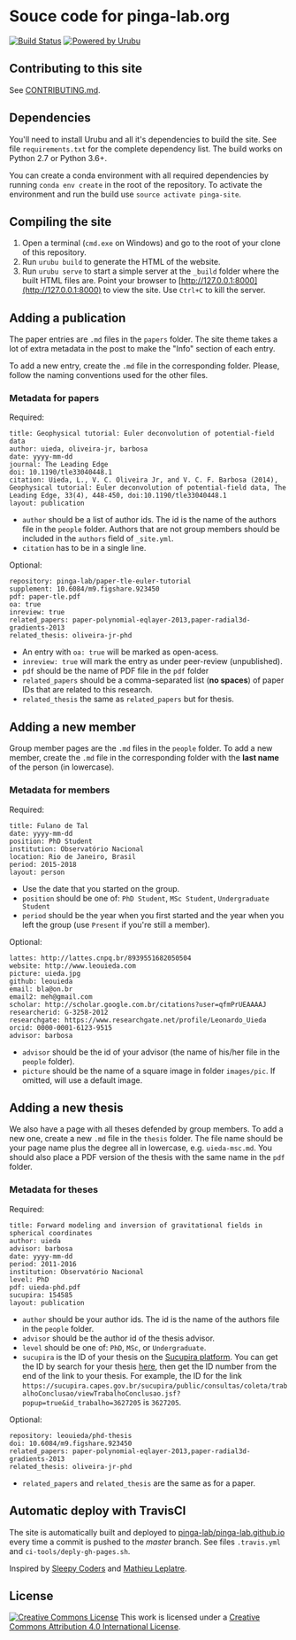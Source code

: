 # Souce code for pinga-lab.org

[![Build Status](https://img.shields.io/travis/pinga-lab/website/master.svg?style=flat-square)](https://travis-ci.org/pinga-lab/website)
[![Powered by Urubu](https://img.shields.io/badge/powered_by-urubu-blue.svg?style=flat-square)](http://urubu.jandecaluwe.com/)


## Contributing to this site

See [CONTRIBUTING.md](https://github.com/pinga-lab/website/blob/master/CONTRIBUTING.md).


## Dependencies

You'll need to install Urubu and all it's dependencies to build the site. See
file `requirements.txt` for the complete dependency list. The build works on
Python 2.7 or Python 3.6+.

You can create a conda environment with all required dependencies by running
`conda env create` in the root of the repository. To activate the environment
and run the build use `source activate pinga-site`.


## Compiling the site

1. Open a terminal (`cmd.exe` on Windows) and go to the root of your clone of this
repository.
2. Run `urubu build` to generate the HTML of the website.
3. Run `urubu serve` to start a simple server at the `_build` folder where the
   built HTML files are.  Point your browser to
   [http://127.0.0.1:8000](http://127.0.0.1:8000) to view the site.
   Use `Ctrl+C` to kill the server.


## Adding a publication

The paper entries are `.md` files in the `papers` folder.
The site theme takes a lot of extra metadata in the post to make the "Info"
section of each entry.

To add a new entry, create the `.md` file in the corresponding folder.
Please, follow the naming conventions used for the other files.

### Metadata for papers

Required:

    title: Geophysical tutorial: Euler deconvolution of potential-field data
    author: uieda, oliveira-jr, barbosa
    date: yyyy-mm-dd
    journal: The Leading Edge
    doi: 10.1190/tle33040448.1
    citation: Uieda, L., V. C. Oliveira Jr, and V. C. F. Barbosa (2014), Geophysical tutorial: Euler deconvolution of potential-field data, The Leading Edge, 33(4), 448-450, doi:10.1190/tle33040448.1
    layout: publication

* `author` should be a list of author ids. The id is the name of the authors
  file in the `people` folder. Authors that are not group members should be
  included in the `authors` field of `_site.yml`.
* `citation` has to be in a single line.

Optional:

    repository: pinga-lab/paper-tle-euler-tutorial
    supplement: 10.6084/m9.figshare.923450
    pdf: paper-tle.pdf
    oa: true
    inreview: true
    related_papers: paper-polynomial-eqlayer-2013,paper-radial3d-gradients-2013
    related_thesis: oliveira-jr-phd

* An entry with `oa: true` will be marked as open-acess.
* `inreview: true` will mark the entry as under peer-review (unpublished).
* `pdf` should be the name of PDF file in the `pdf` folder
* `related_papers` should be a comma-separated list (**no spaces**) of paper
  IDs that are related to this research.
* `related_thesis` the same as `related_papers` but for thesis.


## Adding a new member

Group member pages are the `.md` files in the `people` folder.
To add a new member, create the `.md` file in the corresponding folder with the
**last name** of the person (in lowercase).

### Metadata for members

Required:

    title: Fulano de Tal
    date: yyyy-mm-dd
    position: PhD Student
    institution: Observatório Nacional
    location: Rio de Janeiro, Brasil
    period: 2015-2018
    layout: person

* Use the date that you started on the group.
* `position` should be one of: `PhD Student`, `MSc Student`, `Undergraduate
  Student`
* `period` should be the year when you first started and the year when you left
  the group (use `Present` if you're still a member).

Optional:

    lattes: http://lattes.cnpq.br/8939551682050504
    website: http://www.leouieda.com
    picture: uieda.jpg
    github: leouieda
    email: bla@on.br
    email2: meh@gmail.com
    scholar: http://scholar.google.com.br/citations?user=qfmPrUEAAAAJ
    researcherid: G-3258-2012
    researchgate: https://www.researchgate.net/profile/Leonardo_Uieda
    orcid: 0000-0001-6123-9515
    advisor: barbosa

* `advisor` should be the id of your advisor (the name of his/her file in the
  `people` folder).
* `picture` should be the name of a square image in folder `images/pic`. If
  omitted, will use a default image.


## Adding a new thesis

We also have a page with all theses defended by group members.
To add a new one, create a new `.md` file in the `thesis` folder. The file name
should be your page name plus the degree all in lowercase, e.g. `uieda-msc.md`.
You should also place a PDF version of the thesis with the same name in the
`pdf` folder.

### Metadata for theses

Required:

    title: Forward modeling and inversion of gravitational fields in spherical coordinates
    author: uieda
    advisor: barbosa
    date: yyyy-mm-dd
    period: 2011-2016
    institution: Observatório Nacional
    level: PhD
    pdf: uieda-phd.pdf
    sucupira: 154585
    layout: publication

* `author` should be your author ids. The id is the name of the authors
  file in the `people` folder.
* `advisor` should be the author id of the thesis advisor.
* `level` should be one of: `PhD`, `MSc`, or `Undergraduate`.
* `sucupira` is the ID of your thesis on the [Sucupira
  platform](https://sucupira.capes.gov.br). You can get the ID by search for
  your thesis [here](https://sucupira.capes.gov.br/sucupira/public/consultas/coleta/trabalhoConclusao/listaTrabalhoConclusao.jsf),
  then get the ID number from the end of the link to your thesis. For example,
  the ID for the link
  `https://sucupira.capes.gov.br/sucupira/public/consultas/coleta/trabalhoConclusao/viewTrabalhoConclusao.jsf?popup=true&id_trabalho=3627205`
  is `3627205`.

Optional:

    repository: leouieda/phd-thesis
    doi: 10.6084/m9.figshare.923450
    related_papers: paper-polynomial-eqlayer-2013,paper-radial3d-gradients-2013
    related_thesis: oliveira-jr-phd

* `related_papers` and `related_thesis` are the same as for a paper.

## Automatic deploy with TravisCI

The site is automatically built and deployed to
[pinga-lab/pinga-lab.github.io](https://github.com/pinga-lab/pinga-lab.github.io)
every time a commit is pushed to the *master* branch.
See files `.travis.yml` and `ci-tools/deply-gh-pages.sh`.

Inspired by
[Sleepy Coders](http://sleepycoders.blogspot.com.au/2013/03/sharing-travis-ci-generated-files.html)
and
[Mathieu Leplatre](http://blog.mathieu-leplatre.info/publish-your-pelican-blog-on-github-pages-via-travis-ci.html).

## License

[![Creative Commons
License](https://i.creativecommons.org/l/by/4.0/88x31.png)](http://creativecommons.org/licenses/by/4.0/)
This work is licensed under a
[Creative Commons Attribution 4.0 International
License](http://creativecommons.org/licenses/by/4.0/).
